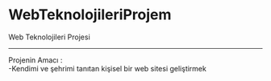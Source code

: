# WebTeknolojileriProjem
Web Teknolojileri Projesi
<hr>
Projenin Amacı :
<br>
-Kendimi ve şehrimi tanıtan kişisel bir web sitesi geliştirmek
